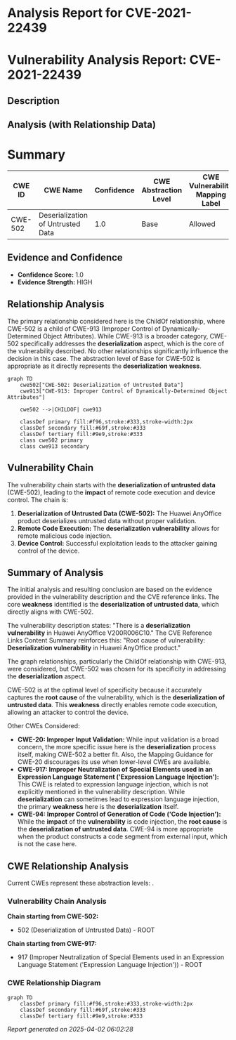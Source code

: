 # Analysis Report for CVE-2021-22439

# Vulnerability Analysis Report: CVE-2021-22439

## Description



## Analysis (with Relationship Data)

# Summary
| CWE ID | CWE Name | Confidence | CWE Abstraction Level | CWE Vulnerability Mapping Label | CWE-Vulnerability Mapping Notes |
|---|---|---|---|---|---|
| CWE-502 | Deserialization of Untrusted Data | 1.0 | Base | Allowed | Primary CWE |

## Evidence and Confidence

*   **Confidence Score:** 1.0
*   **Evidence Strength:** HIGH

## Relationship Analysis
The primary relationship considered here is the ChildOf relationship, where CWE-502 is a child of CWE-913 (Improper Control of Dynamically-Determined Object Attributes). While CWE-913 is a broader category, CWE-502 specifically addresses the **deserialization** aspect, which is the core of the vulnerability described. No other relationships significantly influence the decision in this case. The abstraction level of Base for CWE-502 is appropriate as it directly represents the **deserialization** **weakness**.

```mermaid
graph TD
    cwe502["CWE-502: Deserialization of Untrusted Data"]
    cwe913["CWE-913: Improper Control of Dynamically-Determined Object Attributes"]
    
    cwe502 -->|CHILDOF| cwe913
    
    classDef primary fill:#f96,stroke:#333,stroke-width:2px
    classDef secondary fill:#69f,stroke:#333
    classDef tertiary fill:#9e9,stroke:#333
    class cwe502 primary
    class cwe913 secondary
```

## Vulnerability Chain
The vulnerability chain starts with the **deserialization of untrusted data** (CWE-502), leading to the **impact** of remote code execution and device control. The chain is:
1.  **Deserialization of Untrusted Data (CWE-502):** The Huawei AnyOffice product deserializes untrusted data without proper validation.
2.  **Remote Code Execution:** The **deserialization** **vulnerability** allows for remote malicious code injection.
3.  **Device Control:** Successful exploitation leads to the attacker gaining control of the device.

## Summary of Analysis
The initial analysis and resulting conclusion are based on the evidence provided in the vulnerability description and the CVE reference links. The core **weakness** identified is the **deserialization of untrusted data**, which directly aligns with CWE-502.

The vulnerability description states: "There is a **deserialization vulnerability** in Huawei AnyOffice V200R006C10."
The CVE Reference Links Content Summary reinforces this: "Root cause of vulnerability: **Deserialization vulnerability** in Huawei AnyOffice product."

The graph relationships, particularly the ChildOf relationship with CWE-913, were considered, but CWE-502 was chosen for its specificity in addressing the **deserialization** aspect.

CWE-502 is at the optimal level of specificity because it accurately captures the **root cause** of the vulnerability, which is the **deserialization of untrusted data**. This **weakness** directly enables remote code execution, allowing an attacker to control the device.

Other CWEs Considered:

*   **CWE-20: Improper Input Validation:** While input validation is a broad concern, the more specific issue here is the **deserialization** process itself, making CWE-502 a better fit. Also, the Mapping Guidance for CWE-20 discourages its use when lower-level CWEs are available.
*   **CWE-917: Improper Neutralization of Special Elements used in an Expression Language Statement ('Expression Language Injection'):** This CWE is related to expression language injection, which is not explicitly mentioned in the vulnerability description. While **deserialization** can sometimes lead to expression language injection, the primary **weakness** here is the **deserialization** itself.
*   **CWE-94: Improper Control of Generation of Code ('Code Injection'):** While the **impact** of the **vulnerability** is code injection, the **root cause** is the **deserialization of untrusted data**. CWE-94 is more appropriate when the product constructs a code segment from external input, which is not the case here.


## CWE Relationship Analysis

Current CWEs represent these abstraction levels: .


### Vulnerability Chain Analysis

**Chain starting from CWE-502:**
- 502 (Deserialization of Untrusted Data) - ROOT


**Chain starting from CWE-917:**
- 917 (Improper Neutralization of Special Elements used in an Expression Language Statement ('Expression Language Injection')) - ROOT



### CWE Relationship Diagram

```mermaid
graph TD
    classDef primary fill:#f96,stroke:#333,stroke-width:2px
    classDef secondary fill:#69f,stroke:#333
    classDef tertiary fill:#9e9,stroke:#333
```



*Report generated on 2025-04-02 06:02:28*
